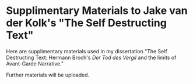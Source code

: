 # Supplimentary Materials to Jake van der Kolk's "The Self Destructing Text"

Here are supplimentary materials used in my dissertation "The Self Destructing Text: Hermann Broch's _Der Tod des Vergil_ and the limits of Avant-Garde Narrative."

Further materials will be uploaded.
